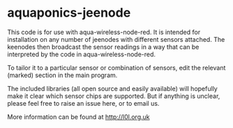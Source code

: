 aquaponics-jeenode
==================

This code is for use with aqua-wireless-node-red. It is intended for installation on any number of jeenodes with different sensors attached. The keenodes then broadcast the sensor readings in a way that can be interpreted by the code in aqua-wireless-node-red.

To tailor it to a particular sensor or combination of sensors, edit the relevant (marked) section in the main program.

The included libraries (all open source and easily available) will hopefully make it clear which sensor chips are supported. But if anything is unclear, please feel free to raise an issue here, or to email us. 

More information can be found at http://l0l.org.uk



